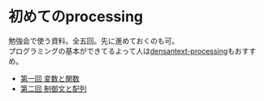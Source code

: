 # 初めてのprocessing
勉強会で使う資料。全五回。先に進めておくのも可。  
プログラミングの基本ができてるよって人は[densantext-processing](https://github.com/knct-densan/densantext-processing)もおすすめ。

* [第一回 変数と関数](第一回.md)
* [第二回 制御文と配列](第二回.md)
